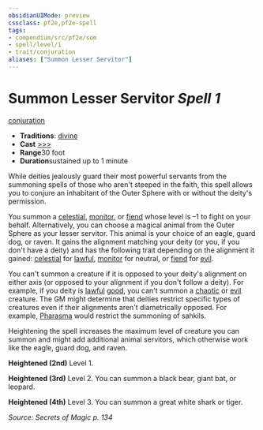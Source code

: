 ```yaml
---
obsidianUIMode: preview
cssclass: pf2e,pf2e-spell
tags:
- compendium/src/pf2e/som
- spell/level/1
- trait/conjuration
aliases: ["Summon Lesser Servitor"]
---
```

# Summon Lesser Servitor *Spell 1*   
[conjuration](../../rules/traits/conjuration.md)  

- **Traditions**: [divine](../../rules/traits/divine.md)
- **Cast** [>>>](../../rules/core-rulebook/chapter-9-playing-the-game.md#Actions "Three-Action") 
- **Range**30 foot
- **Duration**sustained up to 1 minute

While deities jealously guard their most powerful servants from the summoning spells of those who aren't steeped in the faith, this spell allows you to conjure an inhabitant of the Outer Sphere with or without the deity's permission.

You summon a [celestial](../../rules/traits/celestial.md), [monitor](../../rules/traits/monitor.md), or [fiend](../../rules/traits/fiend.md) whose level is –1 to fight on your behalf. Alternatively, you can choose a magical animal from the Outer Sphere as your lesser servitor. This animal is your choice of an eagle, guard dog, or raven. It gains the alignment matching your deity (or you, if you don't have a deity) and has the following trait depending on the alignment it gained: [celestial](../../rules/traits/celestial.md) for [lawful](../../rules/traits/lawful.md), [monitor](../../rules/traits/monitor.md) for neutral, or [fiend](../../rules/traits/fiend.md) for [evil](../../rules/traits/evil.md).

You can't summon a creature if it is opposed to your deity's alignment on either axis (or opposed to your alignment if you don't follow a deity). For example, if you deity is [lawful](../../rules/traits/lawful.md) [good](../../rules/traits/good.md), you can't summon a [chaotic](../../rules/traits/chaotic.md) or [evil](../../rules/traits/evil.md) creature. The GM might determine that deities restrict specific types of creatures even if their alignments aren't diametrically opposed. For example, [Pharasma](../setting/deities/pharasma.md) would restrict the summoning of sahkils.

Heightening the spell increases the maximum level of creature you can summon and might add additional animal servitors, which otherwise work like the eagle, guard dog, and raven.

**Heightened (2nd)** Level 1.

**Heightened (3rd)** Level 2. You can summon a black bear, giant bat, or leopard.

**Heightened (4th)** Level 3. You can summon a great white shark or tiger.

*Source: Secrets of Magic p. 134*